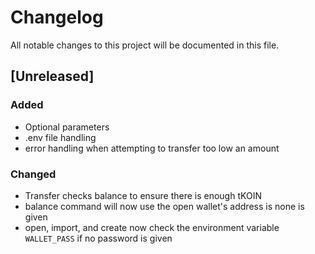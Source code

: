 # Changelog

All notable changes to this project will be documented in this file.

## [Unreleased]

### Added

- Optional parameters
- .env file handling
- error handling when attempting to transfer too low an amount

### Changed

- Transfer checks balance to ensure there is enough tKOIN
- balance command will now use the open wallet's address is none is given
- open, import, and create now check the environment variable `WALLET_PASS` if no password is given

